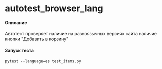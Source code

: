 # autotest_browser_lang

#### Описание
Автотест проверяет наличие на разноязычных версиях сайта наличие кнопки "Добавить в корзину"

#### Запуск теста

```
pytest --language=es test_items.py
```
